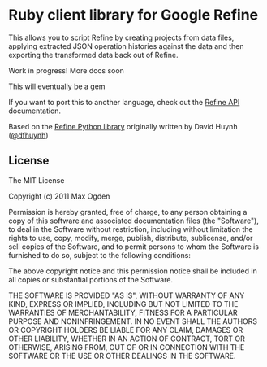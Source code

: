 # Ruby client library for Google Refine

This allows you to script Refine by creating projects from data files, applying extracted JSON operation histories against the data and then exporting the transformed data back out of Refine.

Work in progress! More docs soon

This will eventually be a gem

If you want to port this to another language, check out the [Refine API](https://github.com/maxogden/refine-python/wiki/Refine-API) documentation.

Based on the [Refine Python library](https://github.com/maxogden/refine-python) originally written by David Huynh ([@dfhuynh](http://twitter.com/dfhuynh))

## License

The MIT License

Copyright (c) 2011 Max Ogden

Permission is hereby granted, free of charge, to any person obtaining a copy
of this software and associated documentation files (the "Software"), to deal
in the Software without restriction, including without limitation the rights
to use, copy, modify, merge, publish, distribute, sublicense, and/or sell
copies of the Software, and to permit persons to whom the Software is
furnished to do so, subject to the following conditions:

The above copyright notice and this permission notice shall be included in
all copies or substantial portions of the Software.

THE SOFTWARE IS PROVIDED "AS IS", WITHOUT WARRANTY OF ANY KIND, EXPRESS OR
IMPLIED, INCLUDING BUT NOT LIMITED TO THE WARRANTIES OF MERCHANTABILITY,
FITNESS FOR A PARTICULAR PURPOSE AND NONINFRINGEMENT. IN NO EVENT SHALL THE
AUTHORS OR COPYRIGHT HOLDERS BE LIABLE FOR ANY CLAIM, DAMAGES OR OTHER
LIABILITY, WHETHER IN AN ACTION OF CONTRACT, TORT OR OTHERWISE, ARISING FROM,
OUT OF OR IN CONNECTION WITH THE SOFTWARE OR THE USE OR OTHER DEALINGS IN
THE SOFTWARE.